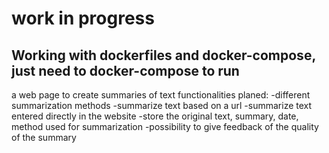 # work in progress
## Working with dockerfiles and docker-compose, just need to docker-compose to run

a web page to create summaries of text
functionalities planed:
-different summarization methods
-summarize text based on a url
-summarize text entered directly in the website
-store the original text, summary, date, method used for summarization
-possibility to give feedback of the quality of the summary
